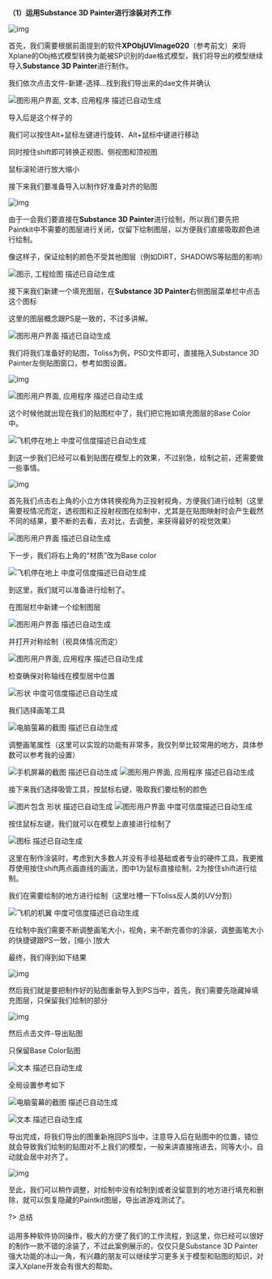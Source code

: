 **（1）运用Substance 3D Painter进行涂装对齐工作**

![img](https://bu.dusays.com/2023/07/25/64bf37d95b926.jpg)

首先，我们需要根据前面提到的软件**XPObjUVImage020**（参考前文）来将Xplane的Obj格式模型转换为能被SP识别的dae格式模型，我们将导出的模型继续导入**Substance 3D Painter**进行制作。

我们依次点击文件-新建-选择…找到我们导出来的dae文件并确认

![图形用户界面, 文本, 应用程序  描述已自动生成](https://bu.dusays.com/2023/07/25/64bf37d960e34.png)

 

导入后是这个样子的

我们可以按住Alt+鼠标左键进行旋转、Alt+鼠标中键进行移动

同时按住shift即可转换正视图、侧视图和顶视图

鼠标滚轮进行放大缩小

接下来我们要准备导入以制作好准备对齐的贴图

![img](https://bu.dusays.com/2023/07/25/64bf37d9764a7.jpg)

 

由于一会我们要直接在**Substance 3D Painter**进行绘制，所以我们要先把Paintkit中不需要的图层进行关闭，仅留下绘制图层，以方便我们直接吸取颜色进行绘制。

像这样子，保证绘制的颜色不受其他图层（例如DIRT，SHADOWS等贴图的影响）

![图示, 工程绘图  描述已自动生成](https://bu.dusays.com/2023/07/25/64bf37df5eaa3.jpg)

 

接下来我们新建一个填充图层，在**Substance 3D Painter**右侧图层菜单栏中点击这个图标

这里的图层概念跟PS是一致的，不过多讲解。

![图形用户界面  描述已自动生成](https://bu.dusays.com/2023/07/25/64bf37df5eaa3.png)

 

我们将我们准备好的贴图，Toliss为例，PSD文件即可，直接拖入Substance 3D Painter左侧贴图窗口，参考如图设置。

![img](https://bu.dusays.com/2023/07/25/64bf37dfb2f53.jpg)

![图形用户界面, 应用程序  描述已自动生成](https://bu.dusays.com/2023/07/25/64bf37e62ca54.png)

这个时候他就出现在我们的贴图栏中了，我们把它拖如填充图层的Base Color中。

 

![飞机停在地上  中度可信度描述已自动生成](https://bu.dusays.com/2023/07/25/64bf37e62ca54.jpg)

 

到这一步我们已经可以看到贴图在模型上的效果，不过别急，绘制之前，还需要做一些事情。

![img](https://bu.dusays.com/2023/07/25/64bf37e631c9f.png)

首先我们点击右上角的小立方体转换视角为正投射视角，方便我们进行绘制（这里需要视情况而定，透视图和正投射视图在绘制中，尤其是在贴图映射时会产生截然不同的结果，要不断的去看，去对比，去调整，来获得最好的视觉效果）

![图形用户界面  描述已自动生成](https://bu.dusays.com/2023/07/25/64bf37b6721e3.png)

下一步，我们将右上角的“材质”改为Base color

![飞机停在地上  中度可信度描述已自动生成](https://bu.dusays.com/2023/07/25/64bf37b67dafb.jpg)

到这里，我们就可以准备进行绘制了。

在图层栏中新建一个绘制图层

![图形用户界面  描述已自动生成](https://bu.dusays.com/2023/07/25/64bf37b679bdf.png)

并打开对称绘制（视具体情况而定）

![图形用户界面, 应用程序  描述已自动生成](https://bu.dusays.com/2023/07/25/64bf37b67509b.jpg)

检查确保对称轴线在模型居中位置

![形状  中度可信度描述已自动生成](https://bu.dusays.com/2023/07/25/64bf37b68dfc5.jpg)

 

 

我们选择画笔工具

![电脑萤幕的截图  描述已自动生成](https://bu.dusays.com/2023/07/25/64bf37b680769.png)

调整画笔属性（这里可以实现的功能有非常多，我仅列举比较常用的地方，具体参数可以参考我的设置）

![手机屏幕的截图  描述已自动生成](https://bu.dusays.com/2023/07/25/64bf37bee5590.png) ![图形用户界面, 应用程序  描述已自动生成](https://bu.dusays.com/2023/07/25/64bf37bee5590.png)

 

接下来我们选择吸管工具，按鼠标右键，吸取我们要绘制的颜色

![图片包含 形状  描述已自动生成](https://bu.dusays.com/2023/07/25/64bf37bf27f83.png) ![图形用户界面  中度可信度描述已自动生成](https://bu.dusays.com/2023/07/25/64bf37c5bb10b.png)

 

按住鼠标左键，我们就可以在模型上直接进行绘制了

![图标  描述已自动生成](https://bu.dusays.com/2023/07/25/64bf37c5d83fa.jpg)

这里在制作涂装时，考虑到大多数人并没有手绘基础或者专业的硬件工具，我更推荐使用按住shift两点画直线的画法，图中1为鼠标直接绘制，2为按住shift进行绘制。

我们在需要绘制的地方进行绘制（这里吐槽一下Toliss反人类的UV分割）

![飞机的机翼  中度可信度描述已自动生成](https://bu.dusays.com/2023/07/25/64bf37c5eaa75.jpg)

在绘制中我们需要不断调整画笔大小，视角，来不断完善你的涂装，调整画笔大小的快捷键跟PS一致，[缩小 ]放大

 

最终，我们得到如下结果

 

![img](https://bu.dusays.com/2023/07/25/64bf37cd5d696.jpg)

 

然后我们就是要把制作好的贴图重新导入到PS当中，首先，我们需要先隐藏掉填充图层，只保留我们绘制的部分

![img](https://bu.dusays.com/2023/07/25/64bf37cd7027b.png)

然后点击文件-导出贴图

只保留Base Color贴图

![文本  描述已自动生成](https://bu.dusays.com/2023/07/25/64bf37cda4d34.jpg)

全局设置参考如下

![电脑萤幕的截图  描述已自动生成](https://bu.dusays.com/2023/07/25/64bf37d2e385b.jpg)

 

![文本  描述已自动生成](https://bu.dusays.com/2023/07/25/64bf37d2e385b.png)

导出完成，将我们导出的图重新拖回PS当中，注意导入后在贴图中的位置，错位就会导致我们绘制的贴图对不上我们的模型，一般来讲直接拖进去，同等大小，自动就会居中对齐了。

![img](https://bu.dusays.com/2023/07/25/64bf37d2f14bb.jpg)

至此，我们可以稍作调整，对绘制中没有绘制到或者没留意到的地方进行填充和删除，就可以恢复隐藏的Paintkit图层，导出进游戏测试了。

 

?> 总结 <br></br>
运用多种软件协同操作，极大的方便了我们的工作流程，到这里，你已经可以很好的制作一款不错的涂装了，不过此案例展示的，仅仅只是Substance 3D Painter强大功能的冰山一角，有兴趣的朋友可以继续学习更多关于模型和贴图的知识，对深入Xplane开发会有很大的帮助。